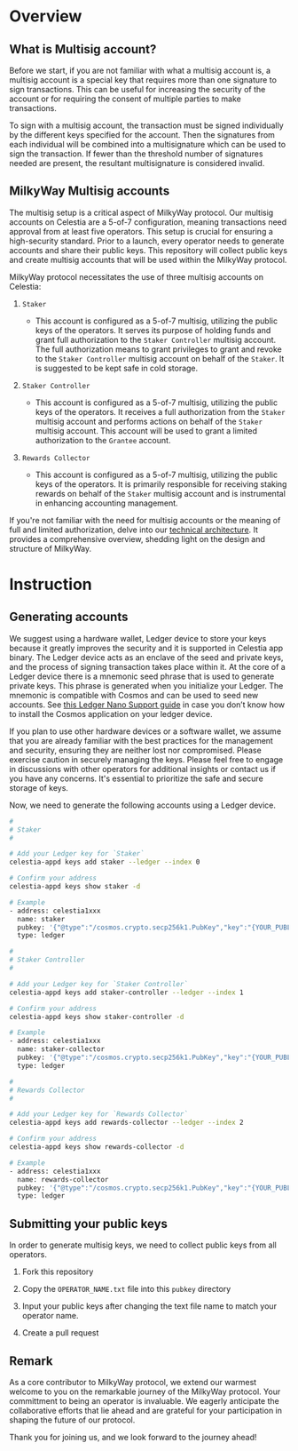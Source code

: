 # Overview

## What is Multisig account?

Before we start, if you are not familiar with what a multisig account is, a multisig account is a special key that requires more than one signature to sign transactions. This can be useful for increasing the security of the account or for requiring the consent of multiple parties to make transactions.

To sign with a multisig account, the transaction must be signed individually by the different keys specified for the account. Then the signatures from each individual will be combined into a multisignature which can be used to sign the transaction. If fewer than the threshold number of signatures needed are present, the resultant multisignature is considered invalid.

## MilkyWay Multisig accounts

The multisig setup is a critical aspect of MilkyWay protocol. Our multisig accounts on Celestia are a 5-of-7 configuration, meaning transactions need approval from at least five operators. This setup is crucial for ensuring a high-security standard. Prior to a launch, every operator needs to generate accounts and share their public keys. This repository will collect public keys and create multisig accounts that will be used within the MilkyWay protocol.

MilkyWay protocol necessitates the use of three multisig accounts on Celestia:

1. `Staker`
    - This account is configured as a 5-of-7 multisig, utilizing the public keys of the operators. It serves its purpose of holding funds and grant full authorization to the `Staker Controller` multisig account. The full authorization means to grant privileges to grant and revoke to the `Staker Controller` multisig account on behalf of the `Staker`. It is suggested to be kept safe in cold storage.

2. `Staker Controller`
    - This account is configured as a 5-of-7 multisig, utilizing the public keys of the operators. It receives a full authorization from the `Staker` multisig account and performs actions on behalf of the `Staker` multisig account. This account will be used to grant a limited authorization to the `Grantee` account.

3. `Rewards Collector`
    - This account is configured as a 5-of-7 multisig, utilizing the public keys of the operators. It is primarily responsible for receiving staking rewards on behalf of the `Staker` multisig account and is instrumental in enhancing accounting management.

If you're not familiar with the need for multisig accounts or the meaning of full and limited authorization, delve into our [technical architecture](https://github.com/milkyway-labs/architecture). It provides a comprehensive overview, shedding light on the design and structure of MilkyWay.

# Instruction

## Generating accounts

We suggest using a hardware wallet, Ledger device to store your keys because it greatly improves the security and it is supported in Celestia app binary. The Ledger device acts as an enclave of the seed and private keys, and the process of signing transaction takes place within it. At the core of a Ledger device there is a mnemonic seed phrase that is used to generate private keys. This phrase is generated when you initialize your Ledger. The mnemonic is compatible with Cosmos and can be used to seed new accounts. See [this Ledger Nano Support guide](https://hub.cosmos.network/main/resources/ledger.html) in case you don’t know how to install the Cosmos application on your ledger device.

If you plan to use other hardware devices or a software wallet, we assume that you are already familiar with the best practices for the management and security, ensuring they are neither lost nor compromised. Please exercise caution in securely managing the keys. Please feel free to engage in discussions with other operators for additional insights or contact us if you have any concerns. It's essential to prioritize the safe and secure storage of keys.

Now, we need to generate the following accounts using a Ledger device. 
    
```bash
#
# Staker
#

# Add your Ledger key for `Staker`
celestia-appd keys add staker --ledger --index 0

# Confirm your address
celestia-appd keys show staker -d

# Example
- address: celestia1xxx
  name: staker
  pubkey: '{"@type":"/cosmos.crypto.secp256k1.PubKey","key":"{YOUR_PUBLIC_KEY}"}'
  type: ledger

#
# Staker Controller
#

# Add your Ledger key for `Staker Controller`
celestia-appd keys add staker-controller --ledger --index 1

# Confirm your address
celestia-appd keys show staker-controller -d

# Example
- address: celestia1xxx
  name: staker-collector
  pubkey: '{"@type":"/cosmos.crypto.secp256k1.PubKey","key":"{YOUR_PUBLIC_KEY}"}'
  type: ledger

#
# Rewards Collector
#

# Add your Ledger key for `Rewards Collector`
celestia-appd keys add rewards-collector --ledger --index 2

# Confirm your address
celestia-appd keys show rewards-collector -d

# Example
- address: celestia1xxx
  name: rewards-collector
  pubkey: '{"@type":"/cosmos.crypto.secp256k1.PubKey","key":"{YOUR_PUBLIC_KEY}"}'
  type: ledger
```

## Submitting your public keys

In order to generate multisig keys, we need to collect public keys from all operators.

1. Fork this repository

2. Copy the `OPERATOR_NAME.txt` file into this `pubkey` directory

3. Input your public keys after changing the text file name to match your operator name.

4. Create a pull request


## Remark

As a core contributor to MilkyWay protocol, we extend our warmest welcome to you on the remarkable journey of the MilkyWay protocol. Your committment to being an operator is invaluable. We eagerly anticipate the collaborative efforts that lie ahead and are grateful for your participation in shaping the future of our protocol. 

Thank you for joining us, and we look forward to the journey ahead!
